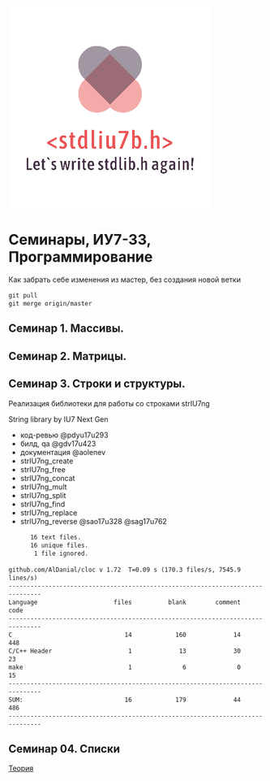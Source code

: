 ![logo](logo_transparent_small.png)
# Семинары, ИУ7-33, Программирование 

Как забрать себе изменения из  мастер, без создания новой ветки
```
git pull
git merge origin/master
```

## Семинар 1. Массивы.
## Семинар 2. Матрицы.
## Семинар 3. Строки и структуры.

Реализация библиотеки для работы со строками strIU7ng 

String library by IU7 Next Gen
* код-ревью @pdyu17u293
* билд, qa @gdv17u423
* документация @aolenev
* strIU7ng_create 
* strIU7ng_free
* strIU7ng_concat
* strIU7ng_mult
* strIU7ng_split  
* strIU7ng_find
* strIU7ng_replace
* strIU7ng_reverse @sao17u328 @sag17u762

```
      16 text files.
      16 unique files.
       1 file ignored.

github.com/AlDanial/cloc v 1.72  T=0.09 s (170.3 files/s, 7545.9 lines/s)
-------------------------------------------------------------------------------
Language                     files          blank        comment           code
-------------------------------------------------------------------------------
C                               14            160             14            448
C/C++ Header                     1             13             30             23
make                             1              6              0             15
-------------------------------------------------------------------------------
SUM:                            16            179             44            486
-------------------------------------------------------------------------------
```


## Семинар 04. Списки
[Теория](https://www.youtube.com/watch?v=8RLi3FnjzHM)
